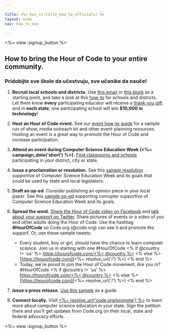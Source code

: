```yaml
---

title: <%= hoc_s(:title_how_to_officials) %>
layout: wide
nav: how_to_nav

---
```


<%= view :signup_button %>

## How to bring the Hour of Code to your entire community.

### Pridobijte sve škole da učestvuju, sve učenike da nauče!

  1. **Recruit local schools and districts.** Use [this email](<%= resolve_url('/promote#sample-emails') %>) or [this blurb](<%= resolve_url('/promote/stats') %>) as a starting point, and take a look at this [how-to](<%= resolve_url('/how-to') %>) for schools and districts. Let them know **every** participating educator will receive a [thank you gift](<%= resolve_url('/how-to') %>) and in **each state**, one participating school will win **$10,000 in technology**!

  2. **Host an Hour of Code event.** See our [event how-to guide](<%= resolve_url('/how-to/how-to-event') %>) for a sample run of show, media outreach kit and other event-planning resources. Hosting an event is a great way to promote the Hour of Code and increase participation.

  3. **Attend an event during Computer Science Education Week (<%= campaign_date('short') %>).** [Find classrooms and schools](<%= resolve_url('/events') %>) participating in your district, city or state.

  4. **Issue a proclamation or resolution.** See this [sample resolution](<%= resolve_url('resources/proclamation') %>) supportive of Computer Science Education Week and its goals that could be used by state and local legislators.

  5. **Draft an op-ed**. Consider publishing an opinion piece in your local paper. See this [sample op-ed](<%= resolve_url('/promote/op-ed') %>) supporting comupter supportive of Computer Science Education Week and its goals.

  6. **Spread the word.** [Share the Hour of Code video on Facebook](https://www.facebook.com/sharer/sharer.php?u=http%3A%2F%2Fhourofcode.com%2Fus) and [talk about your support on Twitter](https://twitter.com/intent/tweet?url=http%3A%2F%2Fhourofcode.com&text=I%27m%20participating%20in%20this%20year%27s%20%23HourOfCode%2C%20are%20you%3F%20%40codeorg&original_referer=https%3A%2F%2Fwww.google.com%2Furl%3Fq%3Dhttps%253A%252F%252Ftwitter.com%252Fshare%253Fhashtags%253D%2526amp%253Brelated%253Dcodeorg%2526amp%253Btext%253DI%252527m%252Bparticipating%252Bin%252Bthis%252Byear%252527s%252B%252523HourOfCode%25252C%252Bare%252Byou%25253F%252B%252540codeorg%2526amp%253Burl%253Dhttp%25253A%25252F%25252Fhourofcode.com%26sa%3DD%26sntz%3D1%26usg%3DAFQjCNE1GLTUbKZfMlEh9Aj5w0iswz6PYQ&related=codeorg&hashtags=). Share pictures of events or a video of you and other adults doing the Hour of Code. Use the hashtag **#HourOfCode** so Code.org (@code.org) can see it and promote the support. Or, use these sample tweets:
    
      * Every student, boy or girl, should have the chance to learn computer science. Join us in starting with one #HourOfCode <% if @country != 'us' %> [https://hourofcode.com/<%= @country %>](<%= resolve_url('/') %>) <% else %> [https://hourofcode.com](<%= resolve_url('/') %>) <% end %>
      * Today, we're proud to join the Hour of Code movement. Are you in? #HourOfCode <% if @country != 'us' %> [https://hourofcode.com/<%= @country %>](<%= resolve_url('/') %>) <% else %> [https://hourofcode.com](<%= resolve_url('/') %>) <% end %>   
          
        

  7. **Issue a press release.** [Use this sample](<%= resolve_url('/promote/official-press-release') %>) as a guide.

  8. **Connect locally.** Visit [<%= resolve_url('code.org/promote') %>](<%= resolve_url('https://code.org/promote') %>) to learn more about computer science education in your state. Sign the petition there and you’ll get updates from Code.org on their local, state and federal advocacy efforts.

<%= view :signup_button %>